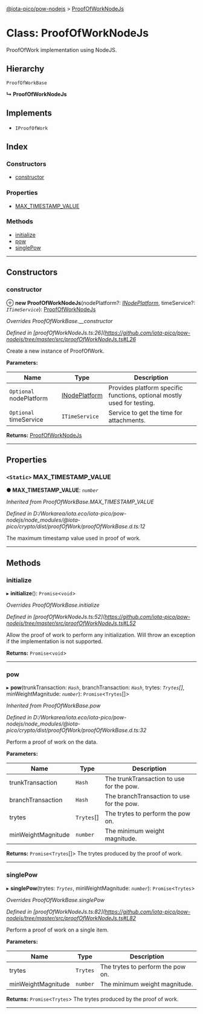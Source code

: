 [@iota-pico/pow-nodejs](../README.md) > [ProofOfWorkNodeJs](../classes/proofofworknodejs.md)

# Class: ProofOfWorkNodeJs

ProofOfWork implementation using NodeJS.

## Hierarchy

 `ProofOfWorkBase`

**↳ ProofOfWorkNodeJs**

## Implements

* `IProofOfWork`

## Index

### Constructors

* [constructor](proofofworknodejs.md#constructor)

### Properties

* [MAX_TIMESTAMP_VALUE](proofofworknodejs.md#max_timestamp_value)

### Methods

* [initialize](proofofworknodejs.md#initialize)
* [pow](proofofworknodejs.md#pow)
* [singlePow](proofofworknodejs.md#singlepow)

---

## Constructors

<a id="constructor"></a>

###  constructor

⊕ **new ProofOfWorkNodeJs**(nodePlatform?: *[INodePlatform](../interfaces/inodeplatform.md)*, timeService?: *`ITimeService`*): [ProofOfWorkNodeJs](proofofworknodejs.md)

*Overrides ProofOfWorkBase.__constructor*

*Defined in [proofOfWorkNodeJs.ts:26](https://github.com/iota-pico/pow-nodejs/tree/master/src/proofOfWorkNodeJs.ts#L26*

Create a new instance of ProofOfWork.

**Parameters:**

| Name | Type | Description |
| ------ | ------ | ------ |
| `Optional` nodePlatform | [INodePlatform](../interfaces/inodeplatform.md) |  Provides platform specific functions, optional mostly used for testing. |
| `Optional` timeService | `ITimeService` |  Service to get the time for attachments. |

**Returns:** [ProofOfWorkNodeJs](proofofworknodejs.md)

___

## Properties

<a id="max_timestamp_value"></a>

### `<Static>` MAX_TIMESTAMP_VALUE

**● MAX_TIMESTAMP_VALUE**: *`number`*

*Inherited from ProofOfWorkBase.MAX_TIMESTAMP_VALUE*

*Defined in D:/Workarea/iota.eco/iota-pico/pow-nodejs/node_modules/@iota-pico/crypto/dist/proofOfWork/proofOfWorkBase.d.ts:12*

The maximum timestamp value used in proof of work.

___

## Methods

<a id="initialize"></a>

###  initialize

▸ **initialize**(): `Promise`<`void`>

*Overrides ProofOfWorkBase.initialize*

*Defined in [proofOfWorkNodeJs.ts:52](https://github.com/iota-pico/pow-nodejs/tree/master/src/proofOfWorkNodeJs.ts#L52*

Allow the proof of work to perform any initialization. Will throw an exception if the implementation is not supported.

**Returns:** `Promise`<`void`>

___
<a id="pow"></a>

###  pow

▸ **pow**(trunkTransaction: *`Hash`*, branchTransaction: *`Hash`*, trytes: *`Trytes`[]*, minWeightMagnitude: *`number`*): `Promise`<`Trytes`[]>

*Inherited from ProofOfWorkBase.pow*

*Defined in D:/Workarea/iota.eco/iota-pico/pow-nodejs/node_modules/@iota-pico/crypto/dist/proofOfWork/proofOfWorkBase.d.ts:32*

Perform a proof of work on the data.

**Parameters:**

| Name | Type | Description |
| ------ | ------ | ------ |
| trunkTransaction | `Hash` |  The trunkTransaction to use for the pow. |
| branchTransaction | `Hash` |  The branchTransaction to use for the pow. |
| trytes | `Trytes`[] |  The trytes to perform the pow on. |
| minWeightMagnitude | `number` |  The minimum weight magnitude. |

**Returns:** `Promise`<`Trytes`[]>
The trytes produced by the proof of work.

___
<a id="singlepow"></a>

###  singlePow

▸ **singlePow**(trytes: *`Trytes`*, minWeightMagnitude: *`number`*): `Promise`<`Trytes`>

*Overrides ProofOfWorkBase.singlePow*

*Defined in [proofOfWorkNodeJs.ts:82](https://github.com/iota-pico/pow-nodejs/tree/master/src/proofOfWorkNodeJs.ts#L82*

Perform a proof of work on a single item.

**Parameters:**

| Name | Type | Description |
| ------ | ------ | ------ |
| trytes | `Trytes` |  The trytes to perform the pow on. |
| minWeightMagnitude | `number` |  The minimum weight magnitude. |

**Returns:** `Promise`<`Trytes`>
The trytes produced by the proof of work.

___

